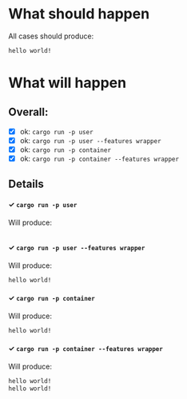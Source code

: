 # What should happen

All cases should produce:

```txt
hello world!
```

# What will happen

## Overall:

- [x] ok: `cargo run -p user`
- [x] ok: `cargo run -p user --features wrapper`
- [x] ok: `cargo run -p container`
- [x] ok: `cargo run -p container --features wrapper`

 ## Details
#### ✓ `cargo run -p user`

Will produce:

```txt
```

#### ✓ `cargo run -p user --features wrapper`

Will produce:

```txt
hello world!
```

#### ✓ `cargo run -p container`

Will produce:

```txt
hello world!
```

#### ✓ `cargo run -p container --features wrapper`

Will produce:

```txt
hello world!
hello world!
```

